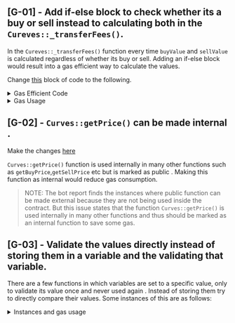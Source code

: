 ## [G-01] - Add if-else block to check whether its a buy or sell instead to calculating both in the `Cureves::_transferFees()`.

In the `Cureves::_transferFees()` function every time `buyValue` and `sellValue` is calculated regardless of whether its buy or sell. Adding an if-else block would result into a gas efficient way to calculate the values.

Change [this](https://github.com/code-423n4/2024-01-curves/blob/516aedb7b9a8d341d0d2666c23780d2bd8a9a600/contracts/Curves.sol#L218-L261) block of code to the following.

<details>

<summary>Gas Efficient Code</summary>

```javascript
function _transferFees(
           .
           .

            bool referralDefined = referralFeeDestination[curvesTokenSubject] != address(0);
            {
                //@audit gas changes made here
                if (isBuy) {
                    address firstDestination = feesEconomics.protocolFeeDestination;
                    uint256 buyValue = referralDefined ? protocolFee : protocolFee + referralFee;
                    (bool success1, ) = firstDestination.call{value: buyValue}("");
                    if (!success1) revert CannotSendFunds();
                } else {
                    address firstDestination = msg.sender;
                    uint256 sellValue = price - protocolFee - subjectFee - referralFee - holderFee;
                    (bool success1, ) = firstDestination.call{value: sellValue}("");
                    if (!success1) revert CannotSendFunds();
                }
            }
            .
            .
    }
```

</details>

<details>

<summary> Gas Usage</summary>

| Method Name               | Avg Gas Before | Avg Gas After |
|---------------------------|----------------|---------------|
| buyCurvesToken            | 144347         | 123338        |
| buyCurvesTokenForPresale  | 205341         | 204571        |
| buyCurvesTokenWhitelisted | 126028         | 125258        |
| buyCurvesTokenWithName    | 1774847        | 1774077       |
| sellCurvesToken           | 59894          | 59624         |


</details>

## [G-02] - `Curves::getPrice()` can be made internal .

Make the changes [here](https://github.com/code-423n4/2024-01-curves/blob/516aedb7b9a8d341d0d2666c23780d2bd8a9a600/contracts/Curves.sol#L166)

`Curves::getPrice()` function is used internally in many other functions such as `getBuyPrice`,`getSellPrice` etc but is marked as public . Making this function as internal would reduce gas consumption.

> NOTE: The bot report finds the instances where public function can be made external because they are not being used inside the contract. But this issue states that the function `Curves::getPrice()` is used internally in many other functions and thus should be marked as an internal function to save some gas.

## [G-03] - Validate the values directly instead of storing them in a variable and the validating that variable.

There are a few functions in which variables are set to a specific value, only to validate its value once and never used again . Instead of storing them try to directly compare their values.
Some instances of this are as follows:

<details>

<summary> Instances and gas usage </summary>

[buyCurvesTokenForPresale](https://github.com/code-423n4/2024-01-curves/blob/516aedb7b9a8d341d0d2666c23780d2bd8a9a600/contracts/Curves.sol#L385-L386)

[buyCurvesTokenWithName](https://github.com/code-423n4/2024-01-curves/blob/516aedb7b9a8d341d0d2666c23780d2bd8a9a600/contracts/Curves.sol#L370-L371)

[setWhitelist](https://github.com/code-423n4/2024-01-curves/blob/516aedb7b9a8d341d0d2666c23780d2bd8a9a600/contracts/Curves.sol#L395-L396)

[verifyMerkle](https://github.com/code-423n4/2024-01-curves/blob/516aedb7b9a8d341d0d2666c23780d2bd8a9a600/contracts/Curves.sol#L424-L425)


| Method Name               | Avg Gas Before | Avg Gas After |
|---------------------------|----------------|---------------|
| buyCurvesTokenForPresale  | 205341         | 205328        |

</details>


